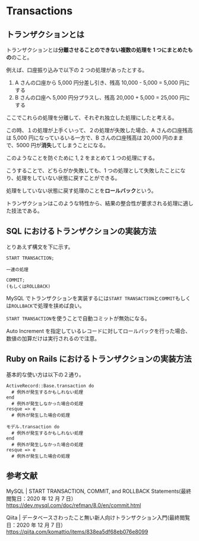 # Transactions

## トランザクションとは

トランザクションとは**分離させることのできない複数の処理を 1 つにまとめたもの**のこと。

例えば、口座振り込みで以下の 2 つの処理があったとする。

1. A さんの口座から 5,000 円分差し引き、残高 10,000 - 5,000 = 5,000 円にする
2. B さんの口座へ 5,000 円分プラスし、残高 20,000 + 5,000 = 25,000 円にする

ここでこれらの処理を分離して、それぞれ独立した処理にしたと考える。

この時、１の処理が上手くいって、２の処理が失敗した場合、A さんの口座残高は 5,000 円になっているいる一方で、B さんの口座残高は 20,000 円のままで、5000 円が**消失**してしまうことになる。

このようなことを防ぐために 1, 2 をまとめて１つの処理にする。

こうすることで、どちらがか失敗しても、1 つの処理として失敗したことになり、処理をしていない状態に戻すことができる。

処理をしていない状態に戻す処理のことを**ロールバック**という。

トランザクションはこのような特性から、結果の整合性が要求される処理に適した技法である。

## SQL におけるトランザクションの実装方法

とりあえず構文を下に示す。

```
START TRANSACTION;

一連の処理

COMMIT;
(もしくはROLLBACK)

```

MySQL でトランザクションを実装するには`START TRANSACTION`と`COMMIT`もしくは`ROLLBACK`で処理を挟めば良い。

`START TRANSACTION`を使うことで自動コミットが無効になる。

Auto Increment を指定しているレコードに対してロールバックを行った場合、数値の加算だけは実行されるので注意。

## Ruby on Rails におけるトランザクションの実装方法

基本的な使い方は以下の２通り。

```
ActiveRecord::Base.transaction do
  # 例外が発生するかもしれない処理
end
  # 例外が発生しなかった場合の処理
resque => e
  # 例外が発生した場合の処理
```

```
モデル.transaction do
  # 例外が発生するかもしれない処理
end
  # 例外が発生しなかった場合の処理
resque => e
  # 例外が発生した場合の処理
```

## 参考文献

MySQL | START TRANSACTION, COMMIT, and ROLLBACK Statements(最終閲覧日：2020 年 12 月 7 日）
https://dev.mysql.com/doc/refman/8.0/en/commit.html

Qiita | データベースさわったこと無い新人向けトランザクション入門(最終閲覧日：2020 年 12 月 7 日）
https://qiita.com/komattio/items/838ea5df68eb076e8099
